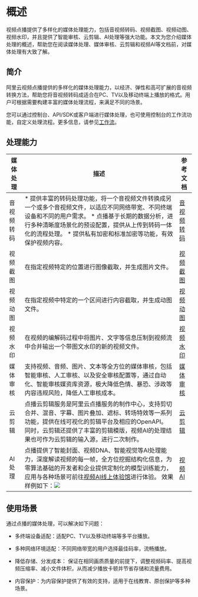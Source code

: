 概述 
=======================

视频点播提供了多样化的媒体处理能力，包括音视频转码、视频截图、视频动图、视频水印，并且提供了智能审核、云剪辑、AI处理等强大功能。本文为您介绍媒体处理的概述，帮助您在阅读媒体处理、媒体审核、云剪辑和视频AI等文档前，对媒体处理有大致了解。

简介 
-----------------------

阿里云视频点播提供的多样化的媒体处理能力，以经济、弹性和高可扩展的音视频转换方法，帮助您将音视频转码成适合在PC、TV以及移动终端上播放的格式。用户可根据需要构建丰富的媒体处理流程，来满足不同的场景。

您可以通过控制台、API/SDK或客户端进行媒体处理，也可使用控制台的工作流功能，自定义处理流程。更多信息，请参见[工作流](/cn.zh-CN/开发指南/媒体处理/工作流.md)。

处理能力 
-------------------------



| 媒体处理  |                                                                                                                                      描述                                                                                                                                      |                         参考文档                          |
|-------|------------------------------------------------------------------------------------------------------------------------------------------------------------------------------------------------------------------------------------------------------------------------------|-------------------------------------------------------|
| 音视频转码 | * 提供丰富的转码处理功能，将一个音视频文件转换成另一个或多个音视频文件，以适应不同网络带宽、不同终端设备和不同的用户需求。   * 点播基于长期的数据分析，进行多种清晰度场景化的预设配置，提供从上传到转码一体化的流程处理。   * 提供私有加密和标准加密等功能，有效保护视频内容。            | [音视频转码](/cn.zh-CN/开发指南/媒体处理/音视频转码.md) |
| 视频截图  | 在指定视频特定的位置进行图像截取，并生成图片文件。                                                                                                                                                                                                                                                    | [视频截图](/cn.zh-CN/开发指南/媒体处理/视频截图.md)   |
| 视频动图  | 在指定视频中特定的一个区间进行内容截取，并生成动图文件。                                                                                                                                                                                                                                                 | [视频动图](/cn.zh-CN/开发指南/媒体处理/视频动图.md)   |
| 视频水印  | 在视频的编解码过程中将图片、文字等信息压制到视频流中合并输出一个带图文水印的新的视频文件。                                                                                                                                                                                                                                | [视频水印](/cn.zh-CN/开发指南/媒体处理/视频水印.md)   |
| 媒体审核  | 支持视频、音频、图片、文本等全方位的媒体审核，包括智能审核、人工审核、以及安全审核配置等，通过自动化、智能审核媒资库资源，极大降低色情、暴恐、涉政等内容违规风险，降低人工审核成本。                                                                                                                                                                                   | [媒体审核](/cn.zh-CN/开发指南/媒体审核/概述.md)     |
| 云剪辑   | 点播云剪辑服务是阿里云点播服务的制作中心，支持剪切合并、混音、字幕、图片叠加、遮标、转场特效等一系列功能，提供在线可视化的剪辑平台及相应的OpenAPI。 同时，云剪辑还提供了丰富的剪辑模版，视频AI的处理结果也可作为云剪辑的输入源，进行二次制作。                                                                                                                                 | [云剪辑](/cn.zh-CN/开发指南/云剪辑/概述.md)       |
| AI处理  | 点播提供了智能封面、视频DNA、智能视觉等AI处理能力，深度解读视频的每一帧，全方位挖掘结构化信息，为零算法基础的开发者和企业提供定制化的模型训练能力，应用与各种场景可前往[视频AI线上体验馆](https://retina.aliyun.com/)进行体验。 效果样例如下：![](https://static-aliyun-doc.oss-accelerate.aliyuncs.com/assets/img/zh-CN/2631685061/p178277.png) | [视频AI](/cn.zh-CN/开发指南/视频AI/概述.md)     |



使用场景 
-------------------------

通过点播的媒体处理，可以解决如下问题：

* 多终端设备适配：适配PC、TV以及移动终端等多平台播放。

  

* 多种网络环境适配：不同网络带宽的用户选择最佳码率，流畅播放。

  

* 降低存储、分发成本： 保证在相同画质质量的前提下，调整视频码率、提高视频压缩率、减小文件体积，从而减少播放卡顿并节省存储和流量费用。

  

* 内容保护：为内容保护提供了有效的支持，适用于在线教育、原创保护等多种场景。

  



